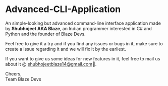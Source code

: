 # Advanced-CLI-Application
An simple-looking but advanced command-line interface application made by **Shubhojeet AKA Blaze**, an Indian programmer interested in C# and Python and the founder of Blaze Devs.

Feel free to give it a try and if you find any issues or bugs in it, make sure to create a issue regarding it and we will fix it by the earliest.

If you want to give us some ideas for new features in it, feel free to mail us about it @ shubhojeetblaze14@gmail.com👀.

Cheers,<br>
Team Blaze Devs
